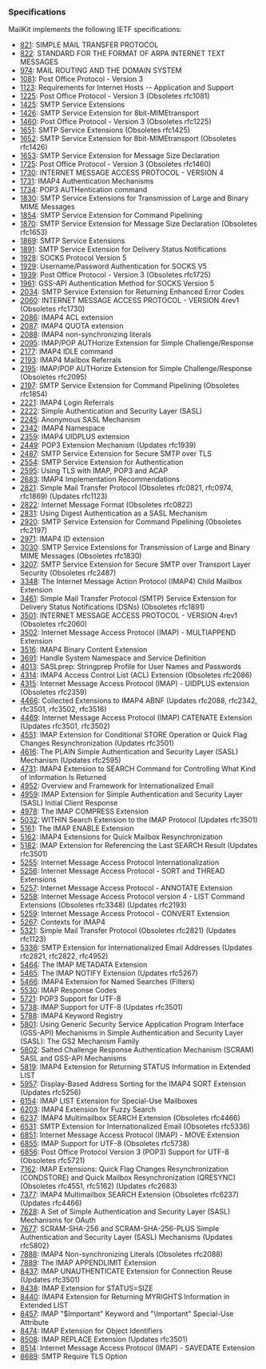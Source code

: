 ### Specifications

MailKit implements the following IETF specifications:

* [821](https://tools.ietf.org/html/rfc821): SIMPLE MAIL TRANSFER PROTOCOL
* [822](https://tools.ietf.org/html/rfc822): STANDARD FOR THE FORMAT OF ARPA INTERNET TEXT MESSAGES
* [974](https://tools.ietf.org/html/rfc974): MAIL ROUTING AND THE DOMAIN SYSTEM
* [1081](https://tools.ietf.org/html/rfc1081): Post Office Protocol - Version 3
* [1123](https://tools.ietf.org/html/rfc1123): Requirements for Internet Hosts -- Application and Support
* [1225](https://tools.ietf.org/html/rfc1225): Post Office Protocol - Version 3 (Obsoletes rfc1081)
* [1425](https://tools.ietf.org/html/rfc1425): SMTP Service Extensions
* [1426](https://tools.ietf.org/html/rfc1426): SMTP Service Extension for 8bit-MIMEtransport
* [1460](https://tools.ietf.org/html/rfc1460): Post Office Protocol - Version 3 (Obsoletes rfc1225)
* [1651](https://tools.ietf.org/html/rfc1651): SMTP Service Extensions (Obsoletes rfc1425)
* [1652](https://tools.ietf.org/html/rfc1652): SMTP Service Extension for 8bit-MIMEtransport (Obsoletes rfc1426)
* [1653](https://tools.ietf.org/html/rfc1653): SMTP Service Extension for Message Size Declaration
* [1725](https://tools.ietf.org/html/rfc1725): Post Office Protocol - Version 3 (Obsoletes rfc1460)
* [1730](https://tools.ietf.org/html/rfc1730): INTERNET MESSAGE ACCESS PROTOCOL - VERSION 4
* [1731](https://tools.ietf.org/html/rfc1731): IMAP4 Authentication Mechanisms
* [1734](https://tools.ietf.org/html/rfc1734): POP3 AUTHentication command
* [1830](https://tools.ietf.org/html/rfc1830): SMTP Service Extensions for Transmission of Large and Binary MIME Messages
* [1854](https://tools.ietf.org/html/rfc1854): SMTP Service Extension for Command Pipelining
* [1870](https://tools.ietf.org/html/rfc1870): SMTP Service Extension for Message Size Declaration (Obsoletes rfc1653)
* [1869](https://tools.ietf.org/html/rfc1869): SMTP Service Extensions
* [1891](https://tools.ietf.org/html/rfc1891): SMTP Service Extension for Delivery Status Notifications
* [1928](https://tools.ietf.org/html/rfc1928): SOCKS Protocol Version 5
* [1929](https://tools.ietf.org/html/rfc1929): Username/Password Authentication for SOCKS V5
* [1939](https://tools.ietf.org/html/rfc1939): Post Office Protocol - Version 3 (Obsoletes rfc1725)
* [1961](https://tools.ietf.org/html/rfc1961): GSS-API Authentication Method for SOCKS Version 5
* [2034](https://tools.ietf.org/html/rfc2034): SMTP Service Extension for Returning Enhanced Error Codes
* [2060](https://tools.ietf.org/html/rfc2060): INTERNET MESSAGE ACCESS PROTOCOL - VERSION 4rev1 (Obsoletes rfc1730)
* [2086](https://tools.ietf.org/html/rfc2086): IMAP4 ACL extension
* [2087](https://tools.ietf.org/html/rfc2087): IMAP4 QUOTA extension
* [2088](https://tools.ietf.org/html/rfc2088): IMAP4 non-synchronizing literals
* [2095](https://tools.ietf.org/html/rfc2095): IMAP/POP AUTHorize Extension for Simple Challenge/Response
* [2177](https://tools.ietf.org/html/rfc2177): IMAP4 IDLE command
* [2193](https://tools.ietf.org/html/rfc2193): IMAP4 Mailbox Referrals
* [2195](https://tools.ietf.org/html/rfc2195): IMAP/POP AUTHorize Extension for Simple Challenge/Response (Obsoletes rfc2095)
* [2197](https://tools.ietf.org/html/rfc2197): SMTP Service Extension for Command Pipelining (Obsoletes rfc1854)
* [2221](https://tools.ietf.org/html/rfc2221): IMAP4 Login Referrals
* [2222](https://tools.ietf.org/html/rfc2222): Simple Authentication and Security Layer (SASL)
* [2245](https://tools.ietf.org/html/rfc2245): Anonymous SASL Mechanism
* [2342](https://tools.ietf.org/html/rfc2342): IMAP4 Namespace
* [2359](https://tools.ietf.org/html/rfc2359): IMAP4 UIDPLUS extension
* [2449](https://tools.ietf.org/html/rfc2449): POP3 Extension Mechanism (Updates rfc1939)
* [2487](https://tools.ietf.org/html/rfc2487): SMTP Service Extension for Secure SMTP over TLS
* [2554](https://tools.ietf.org/html/rfc2554): SMTP Service Extension for Authentication
* [2595](https://tools.ietf.org/html/rfc2595): Using TLS with IMAP, POP3 and ACAP
* [2683](https://tools.ietf.org/html/rfc2683): IMAP4 Implementation Recommendations
* [2821](https://tools.ietf.org/html/rfc2821): Simple Mail Transfer Protocol (Obsoletes rfc0821, rfc0974, rfc1869) (Updates rfc1123)
* [2822](https://tools.ietf.org/html/rfc2822): Internet Message Format (Obsoletes rfc0822)
* [2831](https://tools.ietf.org/html/rfc2831): Using Digest Authentication as a SASL Mechanism
* [2920](https://tools.ietf.org/html/rfc2920): SMTP Service Extension for Command Pipelining (Obsoletes rfc2197)
* [2971](https://tools.ietf.org/html/rfc2971): IMAP4 ID extension
* [3030](https://tools.ietf.org/html/rfc3030): SMTP Service Extensions for Transmission of Large and Binary MIME Messages (Obsoletes rfc1830)
* [3207](https://tools.ietf.org/html/rfc3207): SMTP Service Extension for Secure SMTP over Transport Layer Security (Obsoletes rfc2487)
* [3348](https://tools.ietf.org/html/rfc3348): The Internet Message Action Protocol (IMAP4) Child Mailbox Extension
* [3461](https://tools.ietf.org/html/rfc3461): Simple Mail Transfer Protocol (SMTP) Service Extension for Delivery Status Notifications (DSNs) (Obsoletes rfc1891)
* [3501](https://tools.ietf.org/html/rfc3501): INTERNET MESSAGE ACCESS PROTOCOL - VERSION 4rev1 (Obsoletes rfc2060)
* [3502](https://tools.ietf.org/html/rfc3502): Internet Message Access Protocol (IMAP) - MULTIAPPEND Extension
* [3516](https://tools.ietf.org/html/rfc3516): IMAP4 Binary Content Extension
* [3691](https://tools.ietf.org/html/rfc3691): Handle System Namespace and Service Definition
* [4013](https://tools.ietf.org/html/rfc4013): SASLprep: Stringprep Profile for User Names and Passwords
* [4314](https://tools.ietf.org/html/rfc4314): IMAP4 Access Control List (ACL) Extension (Obsoletes rfc2086)
* [4315](https://tools.ietf.org/html/rfc4315): Internet Message Access Protocol (IMAP) - UIDPLUS extension (Obsoletes rfc2359)
* [4466](https://tools.ietf.org/html/rfc4466): Collected Extensions to IMAP4 ABNF (Updates rfc2088, rfc2342, rfc3501, rfc3502, rfc3516)
* [4469](https://tools.ietf.org/html/rfc4469): Internet Message Access Protocol (IMAP) CATENATE Extension (Updates rfc3501, rfc3502)
* [4551](https://tools.ietf.org/html/rfc4551): IMAP Extension for Conditional STORE Operation or Quick Flag Changes Resynchronization (Updates rfc3501)
* [4616](https://tools.ietf.org/html/rfc4616): The PLAIN Simple Authentication and Security Layer (SASL) Mechanism (Updates rfc2595)
* [4731](https://tools.ietf.org/html/rfc4731): IMAP4 Extension to SEARCH Command for Controlling What Kind of Information Is Returned
* [4952](https://tools.ietf.org/html/rfc4952): Overview and Framework for Internationalized Email
* [4959](https://tools.ietf.org/html/rfc4959): IMAP Extension for Simple Authentication and Security Layer (SASL) Initial Client Response
* [4978](https://tools.ietf.org/html/rfc4978): The IMAP COMPRESS Extension
* [5032](https://tools.ietf.org/html/rfc5032): WITHIN Search Extension to the IMAP Protocol (Updates rfc3501)
* [5161](https://tools.ietf.org/html/rfc5161): The IMAP ENABLE Extension
* [5162](https://tools.ietf.org/html/rfc5162): IMAP4 Extensions for Quick Mailbox Resynchronization
* [5182](https://tools.ietf.org/html/rfc5182): IMAP Extension for Referencing the Last SEARCH Result (Updates rfc3501)
* [5255](https://tools.ietf.org/html/rfc5255): Internet Message Access Protocol Internationalization
* [5256](https://tools.ietf.org/html/rfc5256): Internet Message Access Protocol - SORT and THREAD Extensions
* [5257](https://tools.ietf.org/html/rfc5257): Internet Message Access Protocol - ANNOTATE Extension
* [5258](https://tools.ietf.org/html/rfc5258): Internet Message Access Protocol version 4 - LIST Command Extensions (Obsoletes rfc3348) (Updates rfc2193)
* [5259](https://tools.ietf.org/html/rfc5259): Internet Message Access Protocol - CONVERT Extension
* [5267](https://tools.ietf.org/html/rfc5267): Contexts for IMAP4
* [5321](https://tools.ietf.org/html/rfc5321): Simple Mail Transfer Protocol (Obsoletes rfc2821) (Updates rfc1123)
* [5336](https://tools.ietf.org/html/rfc5336): SMTP Extension for Internationalized Email Addresses (Updates rfc2821, rfc2822, rfc4952)
* [5464](https://tools.ietf.org/html/rfc5464): The IMAP METADATA Extension
* [5465](https://tools.ietf.org/html/rfc5465): The IMAP NOTIFY Extension (Updates rfc5267)
* [5466](https://tools.ietf.org/html/rfc5466): IMAP4 Extension for Named Searches (Filters)
* [5530](https://tools.ietf.org/html/rfc5530): IMAP Response Codes
* [5721](https://tools.ietf.org/html/rfc5721): POP3 Support for UTF-8
* [5738](https://tools.ietf.org/html/rfc5738): IMAP Support for UTF-8 (Updates rfc3501)
* [5788](https://tools.ietf.org/html/rfc5788): IMAP4 Keyword Registry
* [5801](https://tools.ietf.org/html/rfc5801): Using Generic Security Service Application Program Interface (GSS-API) Mechanisms in Simple Authentication and Security Layer (SASL): The GS2 Mechanism Family
* [5802](https://tools.ietf.org/html/rfc5802): Salted Challenge Response Authentication Mechanism (SCRAM) SASL and GSS-API Mechanisms
* [5819](https://tools.ietf.org/html/rfc5819): IMAP4 Extension for Returning STATUS Information in Extended LIST
* [5957](https://tools.ietf.org/html/rfc5957): Display-Based Address Sorting for the IMAP4 SORT Extension (Updates rfc5256)
* [6154](https://tools.ietf.org/html/rfc6154): IMAP LIST Extension for Special-Use Mailboxes
* [6203](https://tools.ietf.org/html/rfc6203): IMAP4 Extension for Fuzzy Search
* [6237](https://tools.ietf.org/html/rfc6237): IMAP4 Multimailbox SEARCH Extension (Obsoletes rfc4466)
* [6531](https://tools.ietf.org/html/rfc6531): SMTP Extension for Internationalized Email (Obsoletes rfc5336)
* [6851](https://tools.ietf.org/html/rfc6851): Internet Message Access Protocol (IMAP) - MOVE Extension
* [6855](https://tools.ietf.org/html/rfc6855): IMAP Support for UTF-8 (Obsoletes rfc5738)
* [6856](https://tools.ietf.org/html/rfc6856): Post Office Protocol Version 3 (POP3) Support for UTF-8 (Obsoletes rfc5721)
* [7162](https://tools.ietf.org/html/rfc7162): IMAP Extensions: Quick Flag Changes Resynchronization (CONDSTORE) and Quick Mailbox Resynchronization (QRESYNC) (Obsoletes rfc4551, rfc5162) (Updates rfc2683)
* [7377](https://tools.ietf.org/html/rfc7377): IMAP4 Multimailbox SEARCH Extension (Obsoletes rfc6237) (Updates rfc4466)
* [7628](https://tools.ietf.org/html/rfc7628): A Set of Simple Authentication and Security Layer (SASL) Mechanisms for OAuth
* [7677](https://tools.ietf.org/html/rfc7677): SCRAM-SHA-256 and SCRAM-SHA-256-PLUS Simple Authentication and Security Layer (SASL) Mechanisms (Updates rfc5802)
* [7888](https://tools.ietf.org/html/rfc7888): IMAP4 Non-synchronizing Literals (Obsoletes rfc2088)
* [7889](https://tools.ietf.org/html/rfc7889): The IMAP APPENDLIMIT Extension
* [8437](https://tools.ietf.org/html/rfc8437): IMAP UNAUTHENTICATE Extension for Connection Reuse (Updates rfc3501)
* [8438](https://tools.ietf.org/html/rfc8438): IMAP Extension for STATUS=SIZE
* [8440](https://tools.ietf.org/html/rfc8440): IMAP4 Extension for Returning MYRIGHTS Information in Extended LIST
* [8457](https://tools.ietf.org/html/rfc8457): IMAP "$Important" Keyword and "\Important" Special-Use Attribute
* [8474](https://tools.ietf.org/html/rfc8474): IMAP Extension for Object Identifiers
* [8508](https://tools.ietf.org/html/rfc8508): IMAP REPLACE Extension (Updates rfc3501)
* [8514](https://tools.ietf.org/html/rfc8514): Internet Message Access Protocol (IMAP) - SAVEDATE Extension
* [8689](https://tools.ietf.org/html/rfc8689): SMTP Require TLS Option
